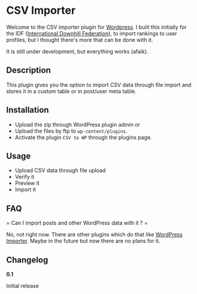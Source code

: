 # CSV Importer

Welcome to the CSV importer plugin for [Wordpress](https://wordpress.org). I built this initially for the IDF ([International Downhill Federation](https://internationaldownhillfederation.org)), to import rankings to user profiles, but I thought there's more that can be done with it.

It is still under development, but everything works (afaik).

## Description 

This plugin gives you the option to import CSV data through file import and stores it in a custom table or in post/user meta table.

## Installation

* Upload the zip through WordPress plugin admin or
* Upload the files by ftp to `wp-content/plugins`.
* Activate the plugin `CSV to WP` through the plugins page. 

## Usage

* Upload CSV data through file upload
* Verify it
* Preview it
* Import it

## FAQ

= Can I import posts and other WordPress data with it ? =

No, not right now. There are other plugins which do that like [WordPress Importer](https://wordpress.org/plugins/wordpress-importer/). Maybe in the future but now there are no plans for it.

## Changelog

**0.1**

Initial release
